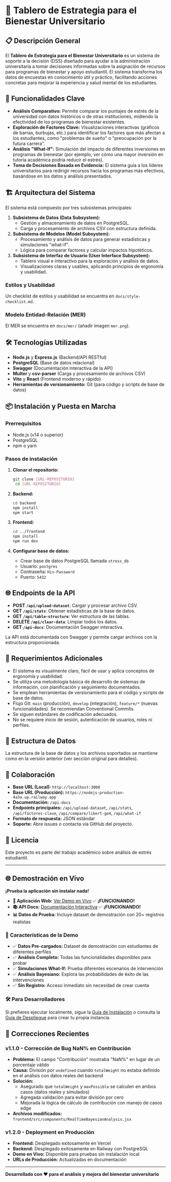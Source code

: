 # 🎯 Tablero de Estrategia para el Bienestar Universitario

## 📋 Descripción General

El **Tablero de Estrategia para el Bienestar Universitario** es un sistema de soporte a la decisión (DSS) diseñado para ayudar a la administración universitaria a tomar decisiones informadas sobre la asignación de recursos para programas de bienestar y apoyo estudiantil. El sistema transforma los datos de encuestas en conocimiento útil y práctico, facilitando acciones concretas para mejorar la experiencia y salud mental de los estudiantes.

## 🚀 Funcionalidades Clave

- **Análisis Comparativo:** Permite comparar los puntajes de estrés de la universidad con datos históricos o de otras instituciones, midiendo la efectividad de los programas de bienestar existentes.
- **Exploración de Factores Clave:** Visualizaciones interactivas (gráficos de barras, burbujas, etc.) para identificar los factores que más afectan a los estudiantes, como "problemas de sueño" o "preocupación por la futura carrera".
- **Análisis "What-If":** Simulación del impacto de diferentes inversiones en programas de bienestar (por ejemplo, ver cómo una mayor inversión en tutoría académica podría reducir el estrés).
- **Toma de Decisiones Basada en Evidencia:** El sistema guía a los líderes universitarios para redirigir recursos hacia los programas más efectivos, basándose en los datos y análisis presentados.

## 🏗️ Arquitectura del Sistema

El sistema está compuesto por tres subsistemas principales:

1. **Subsistema de Datos (Data Subsystem):**  
   - Gestión y almacenamiento de datos en PostgreSQL.
   - Carga y procesamiento de archivos CSV con estructura definida.
2. **Subsistema de Modelos (Model Subsystem):**  
   - Procesamiento y análisis de datos para generar estadísticas y simulaciones "what-if".
   - Lógica para comparar factores y calcular impactos hipotéticos.
3. **Subsistema de Interfaz de Usuario (User Interface Subsystem):**  
   - Tablero visual e interactivo para la exploración y análisis de datos.
   - Visualizaciones claras y usables, aplicando principios de ergonomía y usabilidad.

### Estilos y Usabilidad
Un checklist de estilos y usabilidad se encuentra en `docs/style-checklist.md`.

### Modelo Entidad-Relación (MER)
El MER se encuentra en `docs/mer/` (añadir imagen `mer.png`).

## 🛠️ Tecnologías Utilizadas

- **Node.js** y **Express.js** (Backend/API RESTful)
- **PostgreSQL** (Base de datos relacional)
- **Swagger** (Documentación interactiva de la API)
- **Multer** y **csv-parser** (Carga y procesamiento de archivos CSV)
- **Vite** y **React** (Frontend moderno y rápido)
- **Herramientas de versionamiento:** Git (para código y scripts de base de datos)

## 📦 Instalación y Puesta en Marcha

### Prerrequisitos

- Node.js (v14 o superior)
- PostgreSQL
- npm o yarn

### Pasos de instalación

1. **Clonar el repositorio:**
   ```bash
   git clone [URL-REPOSITORIO]
    cd [URL-REPOSITORIO]

   ```

2. **Backend:**
   ```bash
   cd backend
   npm install
   npm start
   ```

3. **Frontend:**
   ```bash
   cd ../frontend
   npm install
   npm run dev
   ```

4. **Configurar base de datos:**
   - Crear base de datos PostgreSQL llamada `stress_db`
   - Usuario: `postgres`
   - Contraseña: `His-Password`
   - Puerto: `5432`

## 🌐 Endpoints de la API

- **POST `/api/upload-dataset`**: Cargar y procesar archivo CSV.
- **GET `/api/stats`**: Obtener estadísticas de la base de datos.
- **GET `/api/table-structure`**: Ver estructura de las tablas.
- **DELETE `/api/clear-data`**: Limpiar todos los datos.
- **GET `/api-docs`**: Documentación Swagger interactiva.

La API está documentada con Swagger y permite cargar archivos con la estructura proporcionada.

## 🧩 Requerimientos Adicionales

- El sistema es visualmente claro, fácil de usar y aplica conceptos de ergonomía y usabilidad.
- Se utiliza una metodología básica de desarrollo de sistemas de información, con planificación y seguimiento documentados.
- Se emplean herramientas de versionamiento para el código y scripts de base de datos.
- Flujo Git: `main` (producción), `develop` (integración), `feature/*` (nuevas funcionalidades). Se recomiendan Conventional Commits.
- Se siguen estándares de codificación adecuados.
- No se requiere inicio de sesión, autenticación de usuarios, roles ni perfiles.

## 📁 Estructura de Datos

La estructura de la base de datos y los archivos soportados se mantiene como en la versión anterior (ver sección original para detalles).

## 🤝 Colaboración

- **Base URL (Local):** `http://localhost:3000`
- **Base URL (Producción):** `https://nodejs-production-4a3a.up.railway.app`
- **Documentación:** `/api-docs`
- **Endpoints principales:** `/api/upload-dataset`, `/api/stats`, `/api/factores-clave`, `/api/compare/likert-ge4`, `/api/what-if`
- **Formato de respuesta:** JSON estándar
- **Soporte:** Abre issues o contacta vía GitHub del proyecto.

## 📄 Licencia

Este proyecto es parte del trabajo académico sobre análisis de estrés estudiantil.

---

## 🌐 Demostración en Vivo

**¡Prueba la aplicación sin instalar nada!**

- **🚀 Aplicación Web:** [Ver Demo en Vivo](https://tablero-bienestar.vercel.app) ✅ **¡FUNCIONANDO!**
- **📚 API Docs:** [Documentación Interactiva](https://nodejs-production-4a3a.up.railway.app/api-docs) ✅ **¡FUNCIONANDO!**
- **📊 Datos de Prueba:** Incluye dataset de demostración con 20+ registros realistas

### 🎯 Características de la Demo
- ✅ **Datos Pre-cargados:** Dataset de demostración con estudiantes de diferentes perfiles
- ✅ **Análisis Completo:** Todas las funcionalidades disponibles para probar
- ✅ **Simulaciones What-If:** Prueba diferentes escenarios de intervención
- ✅ **Análisis Bayesiano:** Explora las probabilidades de éxito de las intervenciones
- ✅ **Sin Registro:** Acceso inmediato sin necesidad de crear cuenta

### 🛠️ Para Desarrolladores
Si prefieres ejecutar localmente, sigue la [Guía de Instalación](#-instalación-y-puesta-en-marcha) o consulta la [Guía de Despliegue](deploy-guide.md) para crear tu propia instancia.

## 🐛 Correcciones Recientes

### v1.1.0 - Corrección de Bug NaN% en Contribución
- **Problema:** El campo "Contribución" mostraba "NaN%" en lugar de un porcentaje válido
- **Causa:** División por `undefined` cuando `totalWeight` no estaba definido en el análisis con datos reales del backend
- **Solución:** 
  - Asegurado que `totalWeight` y `maxPossible` se calculen en ambos casos (datos reales y simulados)
  - Agregada validación para evitar división por cero
  - Mejorada la lógica de cálculo de contribución con manejo de casos edge
- **Archivos modificados:** `frontend/src/components/RealTimeBayesianAnalysis.jsx`

### v1.2.0 - Deployment en Producción
- **Frontend:** Desplegado exitosamente en Vercel
- **Backend:** Desplegado exitosamente en Railway con PostgreSQL
- **Demo en Vivo:** Disponible para pruebas sin instalación local
- **URLs de Producción:** Actualizadas en documentación

---

**Desarrollado con ❤️ para el análisis y mejora del bienestar universitario**
